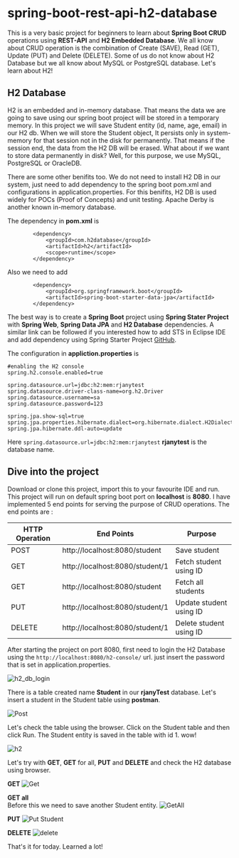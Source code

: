 # spring-boot-rest-api-h2-database
This is a very basic project for beginners to learn about **Spring Boot CRUD** operations using **REST-API** and **H2 Embedded Database**. We all know about CRUD operation is the combination of Create (SAVE), Read (GET), Update (PUT) and Delete (DELETE). Some of us do not know about H2 Database but we all know about MySQL or PostgreSQL database. Let's learn about H2!<br/>

## H2 Database
H2 is an embedded and in-memory database. That means the data we are going to save using our spring boot project will be stored in a temporary memory. In this project we will save Student entity (id, name, age, email) in our H2 db. When we will store the Student object, It persists only in system-memory for that session not in the disk for permanently. That means if the session end, the data from the H2 DB will be erased. What about if we want to store data permanently in disk? Well, for this purpose, we use MySQL, PostgreSQL or OracleDB. <br/>

There are some other benifits too. We do not need to install H2 DB in our system, just need to add dependency to the spring boot pom.xml and configurations in application.properties. For this benifits, H2 DB is used widely for POCs (Proof of Concepts) and unit testing. Apache Derby is another known in-memory database.<br/> 

The dependency in **pom.xml** is <br/>

``````
		<dependency>
			<groupId>com.h2database</groupId>
			<artifactId>h2</artifactId>
			<scope>runtime</scope>
		</dependency>
``````

Also we need to add 

``````
		<dependency>
			<groupId>org.springframework.boot</groupId>
			<artifactId>spring-boot-starter-data-jpa</artifactId>
		</dependency>
``````
The best way is to create a **Spring Boot** project using **Spring Stater Project** with **Spring Web**, **Spring Data JPA** and **H2 Database** dependencies. A similar link can be followed if you interested how to add STS in Eclipse IDE and add dependency using Spring Starter Project [GitHub](https://github.com/rafsan-jany/spring-boot-web).

The configuration in **appliction.properties** is <br/>

``````````
#enabling the H2 console  
spring.h2.console.enabled=true

spring.datasource.url=jdbc:h2:mem:rjanytest
spring.datasource.driver-class-name=org.h2.Driver
spring.datasource.username=sa
spring.datasource.password=123

spring.jpa.show-sql=true
spring.jpa.properties.hibernate.dialect=org.hibernate.dialect.H2Dialect
spring.jpa.hibernate.ddl-auto=update
``````````
Here `spring.datasource.url=jdbc:h2:mem:rjanytest` **rjanytest** is the database name.

## Dive into the project
Download or clone this project, import this to your favourite IDE and run. This project will run on default spring boot port on **localhost** is **8080**. I have implemented 5 end points for serving the purpose of CRUD operations. The end points are : <br/>

HTTP Operation | End Points | Purpose
------------ | ------------- | --------------
POST | http://localhost:8080/student | Save student
GET | http://localhost:8080/student/1 | Fetch student using ID
GET | http://localhost:8080/student | Fetch all students
PUT | http://localhost:8080/student/1 | Update student using ID
DELETE | http://localhost:8080/student/1 | Delete student using ID

After starting the project on port 8080, first need to login the H2 Database using the `http://localhost:8080/h2-console/` url. just insert the password that is set in application.properties. <br/>

![h2_db_login](https://user-images.githubusercontent.com/27615818/124883761-7bae4e80-dff3-11eb-883a-c1968fee2f11.PNG)

There is a table created name **Student** in our **rjanyTest** database. Let's insert a student in the Student table using **postman**.

![Post](https://user-images.githubusercontent.com/27615818/124884378-0727df80-dff4-11eb-830e-ac03a593a573.PNG)

Let's check the table using the browser. Click on the Student table and then click Run. The Student entity is saved in the table with id 1. wow!

![h2](https://user-images.githubusercontent.com/27615818/124884784-6ede2a80-dff4-11eb-8f93-4f7be2655f87.PNG)

Let's try with **GET**, **GET** for all, **PUT** and **DELETE** and check the H2 database using browser.

**GET**
![Get](https://user-images.githubusercontent.com/27615818/124885502-25daa600-dff5-11eb-9478-41801c1ce795.PNG)

**GET all** <br/>
Before this we need to save another Student entity. 
![GetAll](https://user-images.githubusercontent.com/27615818/124885681-54588100-dff5-11eb-8259-bafa9aa2c8b0.PNG)

**PUT**
![Put Student](https://user-images.githubusercontent.com/27615818/124885904-9255a500-dff5-11eb-854b-1d36e28c4e31.PNG)

**DELETE**
![delete](https://user-images.githubusercontent.com/27615818/124886338-f2e4e200-dff5-11eb-87db-6ffd979fb00d.PNG)

That's it for today. Learned a lot!




